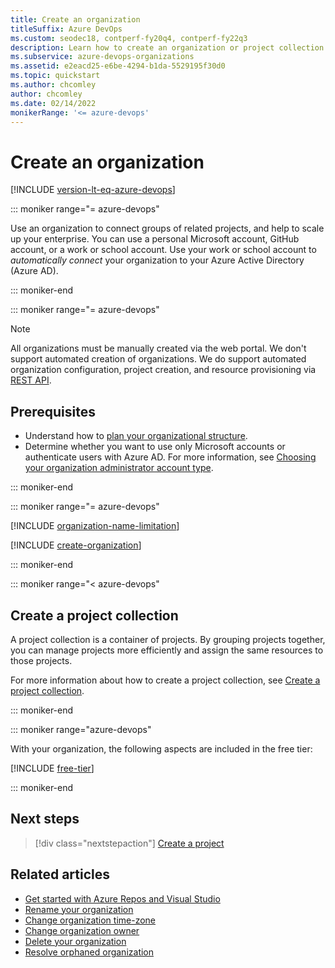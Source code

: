 ```yaml
---
title: Create an organization
titleSuffix: Azure DevOps
ms.custom: seodec18, contperf-fy20q4, contperf-fy22q3
description: Learn how to create an organization or project collection with a personal Microsoft account, GitHub account, or work or school account.
ms.subservice: azure-devops-organizations
ms.assetid: e2eacd25-e6be-4294-b1da-5529195f30d0
ms.topic: quickstart
ms.author: chcomley
author: chcomley
ms.date: 02/14/2022
monikerRange: '<= azure-devops'
---
```


# Create an organization

[!INCLUDE [version-lt-eq-azure-devops](../../includes/version-lt-eq-azure-devops.md)]

::: moniker range="= azure-devops"

Use an organization to connect groups of related projects, and help to scale up your enterprise. You can use a personal Microsoft account, GitHub account, or a work or school account. Use your work or school account to *automatically connect* your organization to your Azure Active Directory (Azure AD).

::: moniker-end

::: moniker range="= azure-devops"

> [!NOTE]
> All organizations must be manually created via the web portal. We don't support automated creation of organizations. We do support automated organization configuration, project creation, and resource provisioning via [REST API](/rest/api/azure/devops/?view=azure-devops-rest-7.1&preserve-view=true).

<a name="how-sign-up"></a>

## Prerequisites

* Understand how to [plan your organizational structure](../../user-guide/plan-your-azure-devops-org-structure.md).
* Determine whether you want to use only Microsoft accounts or authenticate users with Azure AD. For more information, see [Choosing your organization administrator account type](../../user-guide/plan-your-azure-devops-org-structure.md#choose-your-organization-administrator-account-type).

::: moniker-end

<a name="SignIn"></a>

::: moniker range="= azure-devops"

[!INCLUDE [organization-name-limitation](../../includes/organization-name-limitation.md)]

[!INCLUDE [create-organization](../../includes/create-organization.md)]

::: moniker-end

::: moniker range="< azure-devops"

## Create a project collection

A project collection is a container of projects. By grouping projects together, you can manage projects more efficiently and assign the same resources to those projects.

For more information about how to create a project collection, see [Create a project collection](/azure/devops/server/admin/manage-project-collections?view=azure-devops&preserve-view=true#create-a-project-collection).

::: moniker-end

::: moniker range="azure-devops"

With your organization, the following aspects are included in the free tier:

[!INCLUDE [free-tier](../../includes/free-tier.md)]

::: moniker-end

## Next steps

> [!div class="nextstepaction"]
> [Create a project](../projects/create-project.md)

## Related articles

* [Get started with Azure Repos and Visual Studio](../../repos/git/gitquickstart.md)
* [Rename your organization](rename-organization.md)
* [Change organization time-zone](change-organization-location.md)
* [Change organization owner](change-organization-ownership.md)
* [Delete your organization](delete-your-organization.md)
* [Resolve orphaned organization](resolve-orphaned-organization.md)
